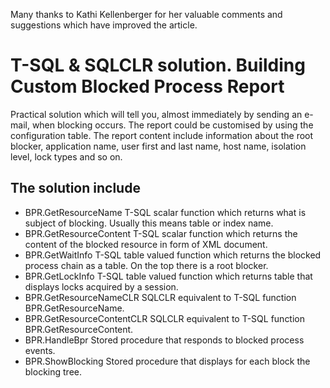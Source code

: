 Many thanks to Kathi Kellenberger for her valuable comments and suggestions which have improved the article.

# T-SQL & SQLCLR solution. Building Custom Blocked Process Report

Practical solution which will tell you, almost immediately by sending an e-mail, when blocking occurs. The report could be customised by using the configuration table. The report content include information about the root blocker, application name, user first and last name, host name, isolation level, lock types and so on. 

## The solution include 

- BPR.GetResourceName T-SQL scalar function which returns what is subject of blocking. Usually this means table or index name.
- BPR.GetResourceContent T-SQL scalar function which returns the content of the blocked resource in form of XML document. 
- BPR.GetWaitInfo T-SQL table valued function which returns the blocked process chain as a table. On the top there is a root blocker. 
- BPR.GetLockInfo T-SQL table valued function which returns table that displays locks acquired by a session. 
- BPR.GetResourceNameCLR SQLCLR equivalent to T-SQL function BPR.GetResourceName. 
- BPR.GetResourceContentCLR SQLCLR equivalent to T-SQL function BPR.GetResourceContent.
- BPR.HandleBpr Stored procedure that responds to blocked process events.
- BPR.ShowBlocking Stored procedure that displays for each block the blocking tree.
